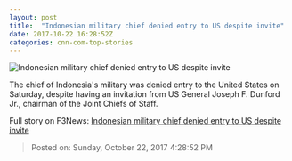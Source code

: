 ```yaml
---
layout: post
title:  "Indonesian military chief denied entry to US despite invite"
date: 2017-10-22 16:28:52Z
categories: cnn-com-top-stories
---
```


![Indonesian military chief denied entry to US despite invite](http://cdn.cnn.com/cnnnext/dam/assets/171022120628-02-general-gatot-nurmantyo-restricted-super-tease.jpg)

The chief of Indonesia's military was denied entry to the United States on Saturday, despite having an invitation from US General Joseph F. Dunford Jr., chairman of the Joint Chiefs of Staff.


Full story on F3News: [Indonesian military chief denied entry to US despite invite](http://www.f3nws.com/n/DNChDD)

> Posted on: Sunday, October 22, 2017 4:28:52 PM
